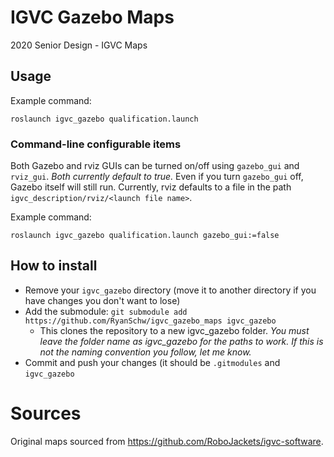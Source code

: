 # IGVC Gazebo Maps
2020 Senior Design - IGVC Maps

## Usage
Example command:
```
roslaunch igvc_gazebo qualification.launch
```

### Command-line configurable items
Both Gazebo and rviz GUIs can be turned on/off using `gazebo_gui` and `rviz_gui`. *Both currently default to true.* Even if you turn `gazebo_gui` off, Gazebo itself will still run. Currently, rviz defaults to a file in the path `igvc_description/rviz/<launch file name>`.

Example command:
```
roslaunch igvc_gazebo qualification.launch gazebo_gui:=false
```

## How to install

* Remove your `igvc_gazebo` directory (move it to another directory if you have changes you don't want to lose)
* Add the submodule: `git submodule add https://github.com/RyanSchw/igvc_gazebo_maps igvc_gazebo`
  * This clones the repository to a new igvc_gazebo folder. *You must leave the folder name as igvc_gazebo for the paths to work. If this is not the naming convention you follow, let me know.*
* Commit and push your changes (it should be `.gitmodules` and `igvc_gazebo`

# Sources
Original maps sourced from https://github.com/RoboJackets/igvc-software.
